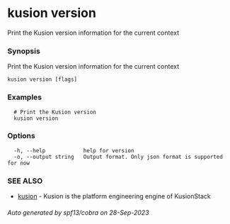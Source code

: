 # kusion version

Print the Kusion version information for the current context

### Synopsis

Print the Kusion version information for the current context

```
kusion version [flags]
```

### Examples

```
  # Print the Kusion version
  kusion version
```

### Options

```
  -h, --help            help for version
  -o, --output string   Output format. Only json format is supported for now
```

### SEE ALSO

* [kusion](index.md)	 - Kusion is the platform engineering engine of KusionStack

###### Auto generated by spf13/cobra on 28-Sep-2023
